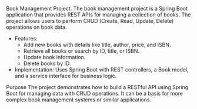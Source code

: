 Book Management Project.
The book management project is a Spring Boot application that provides REST APIs for managing a collection of books. The project allows users to perform CRUD (Create, Read, Update, Delete) operations on book data.

- Features:
    - Add new books with details like title, author, price, and ISBN.
    - Retrieve all books or search by ID, title, or ISBN.
    - Update book information.
    - Delete books by ID.
- Implementation: Uses Spring Boot with REST controllers, a Book model, and a service interface for business logic.

Purpose
The project demonstrates how to build a RESTful API using Spring Boot for managing data with CRUD operations. It can be a basis for more complex book management systems or similar applications.
